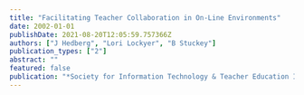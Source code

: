 ```yaml
---
title: "Facilitating Teacher Collaboration in On-Line Environments"
date: 2002-01-01
publishDate: 2021-08-20T12:05:59.757366Z
authors: ["J Hedberg", "Lori Lockyer", "B Stuckey"]
publication_types: ["2"]
abstract: ""
featured: false
publication: "*Society for Information Technology & Teacher Education International łdots*"
---
```


